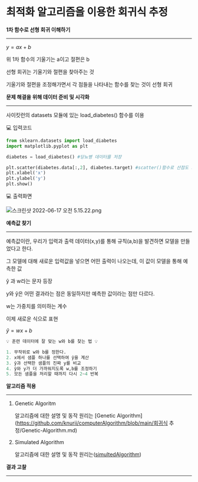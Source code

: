 # 최적화 알고리즘을 이용한 회귀식 추정

**1차 함수로 선형 회귀 이해하기**

---

$y = ax+b$

위 1차 함수의 기울기는 a이고 절편은 b

선형 회귀는 기울기와 절편을 찾아주는 것

기울기와 절편을 조정해가면서 각 점들을 나타내는 함수를 찾는 것이 선형 회귀

**문제 해결을 위해 데이터 준비 및 시각화**

---

사이킷런의 datasets 모듈에 있는 load_diabetes() 함수를 이용

💻 입력코드

```python
from sklearn.datasets import load_diabetes
import matplotlib.pyplot as plt

diabetes = load_diabetes() #당뇨병 데이터를 저장

plt.scatter(diabetes.data[:,2], diabetes.target) #scatter()함수로 산점도 그리기
plt.xlabel('x')
plt.ylabel('y')
plt.show()
```

💻 출력화면

![스크린샷 2022-06-17 오전 5.15.22.png](%E1%84%8E%E1%85%AC%E1%84%8C%E1%85%A5%E1%86%A8%E1%84%92%E1%85%AA%20%E1%84%8B%E1%85%A1%E1%86%AF%E1%84%80%E1%85%A9%E1%84%85%E1%85%B5%E1%84%8C%E1%85%B3%E1%86%B7%E1%84%8B%E1%85%B3%E1%86%AF%20%E1%84%8B%E1%85%B5%E1%84%8B%E1%85%AD%E1%86%BC%E1%84%92%E1%85%A1%E1%86%AB%20%E1%84%92%E1%85%AC%E1%84%80%E1%85%B1%E1%84%89%E1%85%B5%E1%86%A8%20%E1%84%8E%E1%85%AE%E1%84%8C%E1%85%A5%E1%86%BC%20d932c6609807433cb064f27356da4ae2/%E1%84%89%E1%85%B3%E1%84%8F%E1%85%B3%E1%84%85%E1%85%B5%E1%86%AB%E1%84%89%E1%85%A3%E1%86%BA_2022-06-17_%E1%84%8B%E1%85%A9%E1%84%8C%E1%85%A5%E1%86%AB_5.15.22.png)

**예측값 찾기**

---

예측값이란, 우리가 입력과 출력 데이터(x,y)를 통해 규칙(a,b)을 발견하면 모델을 만들었다고 한다.

그 모델에 대해 새로운 입력값을 넣으면 어떤 출력이 나오는데, 이 값이 모델을 통해 예측한 값

ŷ 과 w라는 문자 등장

y와 ŷ은 어떤 결과라는 점은 동일하지만 예측한 값이라는 점만 다르다.

w는 가중치를 의미하는 계수

이제 새로운 식으로 표현

$ŷ=wx+b$ 

```python
💡 훈련 데이터에 잘 맞는 w와 b를 찾는 법 💡

1. 무작위로 w와 b를 정한다.
2. x에서 샘플 하나를 선택하여 ŷ을 계산
3. ŷ과 선택한 샘플의 진짜 y를 비교
4. ŷ와 y가 더 가까워지도록 w,b를 조정하기
5. 모든 샘플을 처리할 때까지 다시 2~4 반복
```

**알고리즘 적용**

---

1. Genetic Algoritm
    
    알고리즘에 대한 설명 및 동작 원리는 [Genetic Algorithm](https://github.com/knurii/computerAlgorithm/blob/main/회귀식 추정/Genetic-Algorithm.md)
    
2. Simulated Algorithm
    
    알고리즘에 대한 설명 및 동작 원리는([simultedAlgorithm](https://github.com/knurii/computerAlgorithm/blob/main/회귀식%20추정/Simulated-Annealing.md))
    

**결과 고찰**

---
